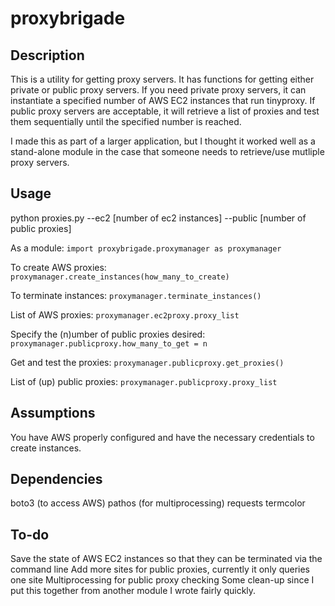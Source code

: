# proxybrigade

Description
-----------
This is a utility for getting proxy servers.  It has functions for getting either private or public proxy servers.  If you need private proxy servers, it can instantiate a specified number of AWS EC2 instances that run tinyproxy.  If public proxy servers are acceptable, it will retrieve a list of proxies and test them sequentially until the specified number is reached.

I made this as part of a larger application, but I thought it worked well as a stand-alone module in the case that someone needs to retrieve/use mutliple proxy servers.

Usage
-----
  python proxies.py --ec2 [number of ec2 instances] --public [number of public proxies]

As a module:
`import proxybrigade.proxymanager as proxymanager`

To create AWS proxies: `proxymanager.create_instances(how_many_to_create)`

To terminate instances: `proxymanager.terminate_instances()`

List of AWS proxies: `proxymanager.ec2proxy.proxy_list`

Specify the (n)umber of public proxies desired: `proxymanager.publicproxy.how_many_to_get = n`

Get and test the proxies: `proxymanager.publicproxy.get_proxies()`

List of (up) public proxies: `proxymanager.publicproxy.proxy_list`

Assumptions
-----------
You have AWS properly configured and have the necessary credentials to create instances.

Dependencies
------------
boto3 (to access AWS)
pathos (for multiprocessing)
requests
termcolor

To-do
-----
Save the state of AWS EC2 instances so that they can be terminated via the command line
Add more sites for public proxies, currently it only queries one site
Multiprocessing for public proxy checking
Some clean-up since I put this together from another module I wrote fairly quickly.
